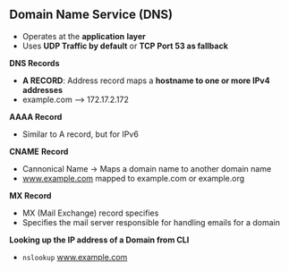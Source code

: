 
**Domain Name Service (DNS)**
--------------
- Operates at the **application** **layer**
- Uses **UDP Traffic by default** or **TCP Port 53 as fallback**

**DNS Records**
- **A RECORD**: Address record maps a **hostname to one or more IPv4 addresses**
- example.com --> 172.17.2.172

**AAAA Record** 
- Similar to A record, but for IPv6

**CNAME** **Record**
- Cannonical Name -> Maps a domain name to another domain name
- www.example.com mapped to example.com or example.org

**MX Record**
- MX (Mail Exchange) record specifies 
- Specifies the mail server responsible for handling emails for a domain


**Looking up the IP address of a Domain from CLI**
- `nslookup` www.example.com


